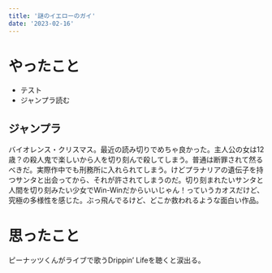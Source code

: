 ```yaml
---
title: '謎のイエローのガイ'
date: '2023-02-16'
---
```


# やったこと

- テスト
- ジャンプラ読む

## ジャンプラ


バイオレンス・クリスマス。最近の読み切りでめちゃ良かった。主人公の女は12歳？の殺人鬼で楽しいから人を切り刻んで殺してしまう。普通は断罪されて然るべきだ。実際作中でも刑務所に入れられてしまう。けどプラナリアの遺伝子を持つサンタと出会ってから、それが許されてしまうのだ。切り刻まれたいサンタと人間を切り刻みたい少女でWin-Winだからいいじゃん！っていうカオスだけど、究極の多様性を感じた。ぶっ飛んでるけど、どこか救われるような面白い作品。


# 思ったこと


ピーナッツくんがライブで歌うDrippin’ Lifeを聴くと涙出る。

